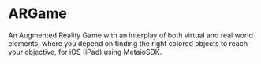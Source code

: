 # ARGame
An Augmented Reality Game with an interplay of both virtual and real world elements, where you depend on finding the right colored objects to reach your objective, for iOS (iPad) using MetaioSDK.
